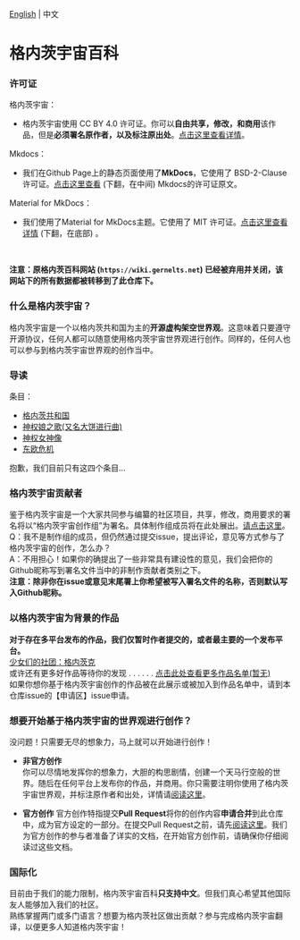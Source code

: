 [English](/READMEEN.md) \| 中文
# 格内茨宇宙百科
### 许可证
格内茨宇宙：
- 格内茨宇宙使用 CC BY 4.0 许可证。你可以**自由共享，修改，和商用**该作品，但是**必须署名原作者，以及标注原出处**。[点击这里查看详情](/LICENSE)。  

Mkdocs：
- 我们在Github Page上的静态页面使用了**MkDocs**，它使用了 BSD-2-Clause 许可证。[点击这里查看](/LICENSE) \(下翻，在中间\) Mkdocs的许可证原文。

Material for MkDocs：
- 我们使用了Material for MkDocs主题。它使用了 MIT 许可证。[点击这里查看详情](/LICENSE) \(下翻，在底部\) 。

</br>

**注意：原格内茨百科网站 \(`https://wiki.gernelts.net`\) 已经被弃用并关闭，该网站下的所有数据都被转移到了此仓库下。**
### 什么是格内茨宇宙？
格内茨宇宙是一个以格内茨共和国为主的**开源虚构架空世界观**。这意味着只要遵守开源协议，任何人都可以随意使用格内茨宇宙世界观进行创作。同样的，任何人也可以参与到格内茨宇宙世界观的创作当中。
### 导读
条目：
- [格内茨共和国](/GerneltsUniverseWiki/简体中文/条目/国家/格内茨共和国.md)
- [神权娘之歌(又名大饼进行曲)](/GerneltsUniverseWiki/简体中文/条目/歌曲/神权娘之歌(又名大饼进行曲).md)  
- [神权女神像](/GerneltsUniverseWiki/简体中文/条目/地标/神权女神像.md)  
- [东欧危机](/GerneltsWiki/简体中文/条目/历史/东欧危机.md)

抱歉，我们目前只有这四个条目...
### 格内茨宇宙贡献者
鉴于格内茨宇宙是一个大家共同参与编纂的社区项目，共享，修改，商用要求的署名将以“格内茨宇宙创作组”为署名。具体制作组成员将在此处展出。[请点击这里](/Contributors.md)。  
Q：我不是制作组的成员，但仍然通过提交issue，提出评论，意见等方式参与了格内茨宇宙的创作，怎么办？  
A：不用担心！如果你的确提出了一些非常具有建设性的意见，我们会把你的Github昵称写到署名文件当中的非制作贡献者类别之下。  
**注意：除非你在issue或意见末尾署上你希望被写入署名文件的名称，否则默认写入Github昵称。**
### 以格内茨宇宙为背景的作品
**对于存在多平台发布的作品，我们仅暂时作者提交的，或者最主要的一个发布平台。**  
[少女们的社团：格内茨克](https://github.com/MaWyeMid/LNovel-GCG)  
或许还有更多好作品等待你的发现 . . . . . .  [点击此处查看更多作品名单\(暂无\)]()  
如果你想你基于格内茨宇宙创作的作品被在此展示或被加入到作品名单中，请到本仓库issue的【申请区】issue申请。
### 想要开始基于格内茨宇宙的世界观进行创作？
没问题！只需要无尽的想象力，马上就可以开始进行创作！
- **非官方创作**  
你可以尽情地发挥你的想象力，大胆的构思剧情，创建一个天马行空般的世界。随后在任何平台上发布你的作品，并商用。你只需要注明你使用了格内茨宇宙世界观，并标注原作者和出处，详情请[阅读这里](/LICENSE)。  

- **官方创作**
官方创作特指提交**Pull Request**将你的创作内容**申请合并**到此仓库中，成为官方设定的一部分。在提交Pull Request之前，请先[阅读这里](/ForEditor/Begin.md)。我们为官方创作的参与者准备了详实的文档，在开始官方创作前，请确保你仔细阅读过这些文档。
### 国际化
目前由于我们的能力限制，格内茨宇宙百科**只支持中文**。但我们真心希望其他国际友人能够加入我们的社区。  
熟练掌握两门或多门语言？想要为格内茨社区做出贡献？参与完成格内茨宇宙翻译，以便更多人知道格内茨宇宙！
